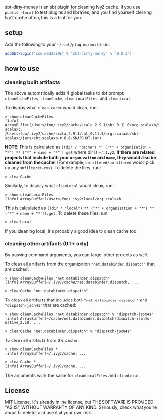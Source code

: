 sbt-dirty-money is an sbt plugin for cleaning Ivy2 cache. If you use `publish-local` to test plugins and libraries, and you find yourself clearing Ivy2 cache often, this is a tool for you.

## setup

Add the following to your `~/.sbt/plugins/build.sbt`:

```scala
addSbtPlugin("com.eed3si9n" % "sbt-dirty-money" % "0.0.1")
```

## how to use

### cleaning built artifacts

The above automatically adds 4 global tasks to sbt prompt: `cleanCacheFiles`, `cleanCache`, `cleanLocalFiles`, and `cleanLocal`.

To display what `clean-cache` would clean, run:

    > show cleanCacheFiles
    [info] ArrayBuffer(/Users/foo/.ivy2/cache/scala_2.9.1/sbt_0.11.0/org.scalaxb/sbt-scalaxb, /Users/foo/.ivy2/cache/scala_2.9.1/sbt_0.11.0/org.scalaxb/sbt-scalaxb/jars/sbt-scalaxb-0.6.6-SNAPSHOT.jar)

**NOTE**: This is calculated as `((dir / "cache") ** ("*" + organization + "*") ** ("*" + name + "*")).get` where dir is `~/.Ivy2`. **If there are related projects that include both your `organization` and `name`, they would also be cleaned from the cache!** (For example, `unfiltered/unfiltered` would pick up any `unfiltered-xxx`). To delete the files, run:

    > cleanCache

Similarly, to display what `cleanLocal` would clean, run:

    > show cleanLocalFiles
    [info] ArrayBuffer(/Users/foo/.ivy2/local/org.scalaxb ...

This is calculated as `((dir / "local") ** ("*" + organization + "*") ** ("*" + name + "*")).get`. To delete these files, run:

    > cleanLocal
    
If you cleaning local, it's probably a good idea to clean cache too.

### cleaning other artifacts (0.1+ only)

By passing command arguments, you can target other projects as well.

To clean all artifacts from the organization `"net.databinder.dispatch"` that are cached.

    > show cleanCacheFiles "net.databinder.dispatch"
    [info] ArrayBuffer(~/.ivy2/cache/net.databinder.dispatch, ...

    > cleanCache "net.databinder.dispatch"

To clean all artifacts that includes both `"net.databinder.dispatch"` and `"dispatch-json4s"` that are cached:

    > show cleanCacheFiles "net.databinder.dispatch" % "dispatch-json4s"
    [info] ArrayBuffer(~/cache/net.databinder.dispatch/dispatch-json4s-native_2.10, ...
    
    > cleanCache "net.databinder.dispatch" % "dispatch-json4s"

To clean all artifacts from the cache:

    > show cleanCacheFiles *
    [info] ArrayBuffer(~/.ivy2/cache, ...

    > cleanCache *
    [info] ArrayBuffer(~/.ivy2/cache, ...

The arguments work the same for `cleanLocalFiles` and `cleanLocal`.

## License

MIT License. It's already in the license, but THE SOFTWARE IS PROVIDED "AS IS", WITHOUT WARRANTY OF ANY KIND.
Seriously, check what you're about to delete, and use it at your own risk.
